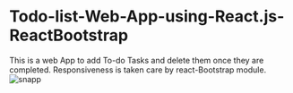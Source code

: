 # Todo-list-Web-App-using-React.js-ReactBootstrap


This is a web App to add To-do Tasks and delete them once they are completed. Responsiveness is taken care by react-Bootstrap module.
![snapp](https://github.com/Shikharmittal29/Todo-list-Web-App-using-React.js-ReactBootstrap/assets/59131093/b128a109-d51e-46b6-a004-340a1aae2282)
